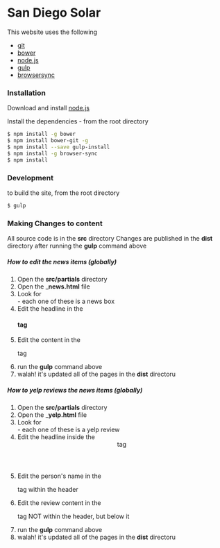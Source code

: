 # San Diego Solar

This website uses the following

* [git](https://www.npmjs.com/package/bower-git)
* [bower](https://bower.io/)
* [node.js](https://nodejs.org/)
* [gulp](https://gulpjs.com/docs/en/getting-started/quick-start)
* [browsersync](https://www.browsersync.io/)



### Installation

Download and install [node.js](https://nodejs.org/en/download/)

Install the dependencies - from the root directory

```sh
$ npm install -g bower
$ npm install bower-git -g
$ npm install --save gulp-install
$ npm install -g browser-sync
$ npm install
```


### Development
to build the site, from the root directory

```sh
$ gulp
```

### Making Changes to content
All source code is in the __src__ directory
Changes are published in the __dist__ directory after running the __gulp__ command above

##### How to edit the news items (globally)

1. Open the __src/partials__ directory
2. Open the ___news.html__ file
3. Look for __<div class="boxes">__ - each one of these is a news box
4. Edit the headline in the __<h4>__ tag
5. Edit the content in the __<p>__ tag
6. run the __gulp__ command above
7. walah! it's updated all of the pages in the __dist__ directoru


##### How to yelp reviews the news items (globally)

1. Open the __src/partials__ directory
2. Open the ___yelp.html__ file
3. Look for __<article>__ - each one of these is a yelp review
4. Edit the headline inside the __<header class="clearfix">__ tag
5. Edit the person's name in the __<p>__ tag within the header
5. Edit the review content in the __<p>__ tag NOT within the header, but below it
6. run the __gulp__ command above
7. walah! it's updated all of the pages in the __dist__ directoru
